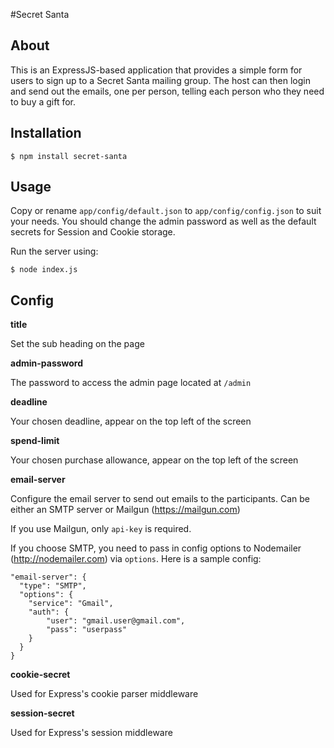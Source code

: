 #Secret Santa

## About

This is an ExpressJS-based application that provides a simple form for users to sign up to a Secret Santa mailing group.
The host can then login and send out the emails, one per person, telling each person who they need to buy a gift for.

## Installation

    $ npm install secret-santa

## Usage

Copy or rename `app/config/default.json` to `app/config/config.json` to suit your needs. You should change the
admin password as well as the default secrets for Session and Cookie storage.

Run the server using:

    $ node index.js

## Config

**title**

Set the sub heading on the page

**admin-password**

The password to access the admin page located at `/admin`

**deadline**

Your chosen deadline, appear on the top left of the screen

**spend-limit**

Your chosen purchase allowance, appear on the top left of the screen

**email-server**

Configure the email server to send out emails to the participants. Can be either an SMTP server or Mailgun (https://mailgun.com)

If you use Mailgun, only `api-key` is required.

If you choose SMTP, you need to pass in config options to Nodemailer (http://nodemailer.com) via `options`. Here is a sample config:

    "email-server": {
      "type": "SMTP",
      "options": {
        "service": "Gmail",
        "auth": {
            "user": "gmail.user@gmail.com",
            "pass": "userpass"
        }
      }
    }

**cookie-secret**

Used for Express's cookie parser middleware

**session-secret**

Used for Express's session middleware